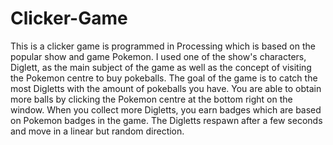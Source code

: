 # Clicker-Game

This is a clicker game is programmed in Processing which is based on the popular show and game Pokemon. I used one of the show's characters, Diglett, as the main subject of the game as well as the concept of visiting the Pokemon centre to buy pokeballs. The goal of the game is to catch the most Digletts with the amount of pokeballs you have. You are able to obtain more balls by clicking the Pokemon centre at the bottom right on the window. When you collect more Digletts, you earn badges which are based on Pokemon badges in the game. The Digletts respawn after a few seconds and move in a linear but random direction.
